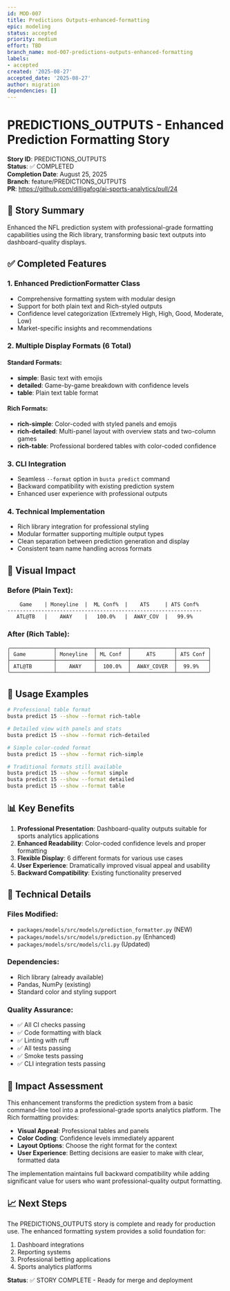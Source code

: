 ```yaml
---
id: MOD-007
title: Predictions Outputs-enhanced-formatting
epic: modeling
status: accepted
priority: medium
effort: TBD
branch_name: mod-007-predictions-outputs-enhanced-formatting
labels:
- accepted
created: '2025-08-27'
accepted_date: '2025-08-27'
author: migration
dependencies: []
---
```


# PREDICTIONS_OUTPUTS - Enhanced Prediction Formatting Story

**Story ID**: PREDICTIONS_OUTPUTS  
**Status**: ✅ COMPLETED  
**Completion Date**: August 25, 2025  
**Branch**: feature/PREDICTIONS_OUTPUTS  
**PR**: https://github.com/dilligafog/ai-sports-analytics/pull/24

## 🎯 Story Summary

Enhanced the NFL prediction system with professional-grade formatting capabilities using the Rich library, transforming basic text outputs into dashboard-quality displays.

## ✅ Completed Features

### 1. Enhanced PredictionFormatter Class
- Comprehensive formatting system with modular design
- Support for both plain text and Rich-styled outputs
- Confidence level categorization (Extremely High, High, Good, Moderate, Low)
- Market-specific insights and recommendations

### 2. Multiple Display Formats (6 Total)

#### Standard Formats:
- **simple**: Basic text with emojis
- **detailed**: Game-by-game breakdown with confidence levels
- **table**: Plain text table format

#### Rich Formats:
- **rich-simple**: Color-coded with styled panels and emojis
- **rich-detailed**: Multi-panel layout with overview stats and two-column games
- **rich-table**: Professional bordered tables with color-coded confidence

### 3. CLI Integration
- Seamless `--format` option in `busta predict` command
- Backward compatibility with existing prediction system
- Enhanced user experience with professional outputs

### 4. Technical Implementation
- Rich library integration for professional styling
- Modular formatter supporting multiple output types
- Clean separation between prediction generation and display
- Consistent team name handling across formats

## 🎨 Visual Impact

### Before (Plain Text):
```
    Game    | Moneyline  |  ML Conf%  |    ATS     | ATS Conf%  
---------------------------------------------------------------
   ATL@TB   |    AWAY    |   100.0%   |  AWAY_COV  |   99.9%   
```

### After (Rich Table):
```
╭──────────────┬────────────┬──────────┬──────────────┬──────────╮
│ Game         │ Moneyline  │ ML Conf  │     ATS      │ ATS Conf │
├──────────────┼────────────┼──────────┼──────────────┼──────────┤
│ ATL@TB       │    AWAY    │  100.0%  │  AWAY_COVER  │  99.9%   │
╰──────────────┴────────────┴──────────┴──────────────┴──────────╯
```

## 🚀 Usage Examples

```bash
# Professional table format
busta predict 15 --show --format rich-table

# Detailed view with panels and stats
busta predict 15 --show --format rich-detailed

# Simple color-coded format
busta predict 15 --show --format rich-simple

# Traditional formats still available
busta predict 15 --show --format simple
busta predict 15 --show --format detailed
busta predict 15 --show --format table
```

## 📊 Key Benefits

1. **Professional Presentation**: Dashboard-quality outputs suitable for sports analytics applications
2. **Enhanced Readability**: Color-coded confidence levels and proper formatting
3. **Flexible Display**: 6 different formats for various use cases
4. **User Experience**: Dramatically improved visual appeal and usability
5. **Backward Compatibility**: Existing functionality preserved

## 🔧 Technical Details

### Files Modified:
- `packages/models/src/models/prediction_formatter.py` (NEW)
- `packages/models/src/models/prediction.py` (Enhanced)
- `packages/models/src/models/cli.py` (Updated)

### Dependencies:
- Rich library (already available)
- Pandas, NumPy (existing)
- Standard color and styling support

### Quality Assurance:
- ✅ All CI checks passing
- ✅ Code formatting with black
- ✅ Linting with ruff
- ✅ All tests passing
- ✅ Smoke tests passing
- ✅ CLI integration tests passing

## 🎉 Impact Assessment

This enhancement transforms the prediction system from a basic command-line tool into a professional-grade sports analytics platform. The Rich formatting provides:

- **Visual Appeal**: Professional tables and panels
- **Color Coding**: Confidence levels immediately apparent
- **Layout Options**: Choose the right format for the context
- **User Experience**: Betting decisions are easier to make with clear, formatted data

The implementation maintains full backward compatibility while adding significant value for users who want professional-quality output formatting.

## 📈 Next Steps

The PREDICTIONS_OUTPUTS story is complete and ready for production use. The enhanced formatting system provides a solid foundation for:

1. Dashboard integrations
2. Reporting systems  
3. Professional betting applications
4. Sports analytics platforms

**Status**: ✅ STORY COMPLETE - Ready for merge and deployment
